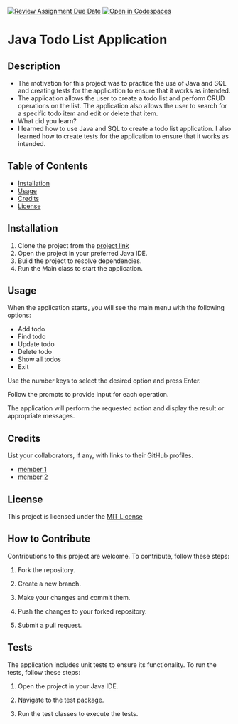 [![Review Assignment Due Date](https://classroom.github.com/assets/deadline-readme-button-24ddc0f5d75046c5622901739e7c5dd533143b0c8e959d652212380cedb1ea36.svg)](https://classroom.github.com/a/MYVtI0hB)
[![Open in Codespaces](https://classroom.github.com/assets/launch-codespace-7f7980b617ed060a017424585567c406b6ee15c891e84e1186181d67ecf80aa0.svg)](https://classroom.github.com/open-in-codespaces?assignment_repo_id=11359645)
# Java Todo List Application

## Description

- The motivation for this project was to practice the use of Java and SQL and creating tests for the application to ensure that it works as intended.
- The application allows the user to create a todo list and perform CRUD operations on the list. The application also allows the user to search for a specific todo item and edit or delete that item.
- What did you learn?
- I learned how to use Java and SQL to create a todo list application. I also learned how to create tests for the application to ensure that it works as intended.

## Table of Contents

- [Installation](#installation)
- [Usage](#usage)
- [Credits](#credits)
- [License](#license)

## Installation

1. Clone the project from the [project link](https://github.com/Campus-Molndal-JIN23/todolist-EllenHalv.git)
2. Open the project in your preferred Java IDE.
3. Build the project to resolve dependencies.
4. Run the Main class to start the application.

## Usage

When the application starts, you will see the main menu with the following options:

+ Add todo
+ Find todo
+ Update todo
+ Delete todo
+ Show all todos
+ Exit

Use the number keys to select the desired option and press Enter.

Follow the prompts to provide input for each operation.

The application will perform the requested action and display the result or appropriate messages.

## Credits

List your collaborators, if any, with links to their GitHub profiles.
* [member 1](https://github.com/person1)
* [member 2](https://github.com/person1)

## License

This project is licensed under the [MIT License](https://opensource.org/license/mit/)

## How to Contribute

Contributions to this project are welcome. To contribute, follow these steps:

1. Fork the repository.

2. Create a new branch.

3. Make your changes and commit them.

4. Push the changes to your forked repository.

5. Submit a pull request.
## Tests

The application includes unit tests to ensure its functionality. To run the tests, follow these steps:
1. Open the project in your Java IDE.

2. Navigate to the test package.

3. Run the test classes to execute the tests.